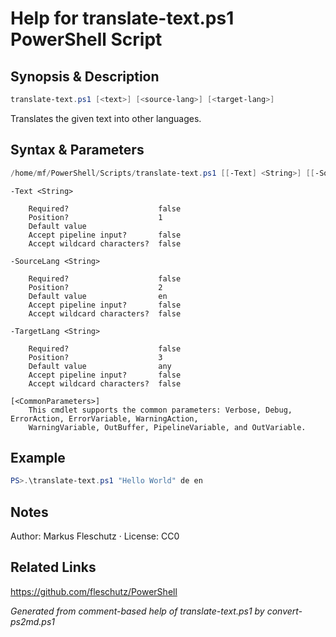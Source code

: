 # Help for translate-text.ps1 PowerShell Script

## Synopsis & Description
```powershell
translate-text.ps1 [<text>] [<source-lang>] [<target-lang>]
```

Translates the given text into other languages.

## Syntax & Parameters
```powershell
/home/mf/PowerShell/Scripts/translate-text.ps1 [[-Text] <String>] [[-SourceLang] <String>] [[-TargetLang] <String>] [<CommonParameters>]
```

```
-Text <String>
    
    Required?                    false
    Position?                    1
    Default value                
    Accept pipeline input?       false
    Accept wildcard characters?  false
```

```
-SourceLang <String>
    
    Required?                    false
    Position?                    2
    Default value                en
    Accept pipeline input?       false
    Accept wildcard characters?  false
```

```
-TargetLang <String>
    
    Required?                    false
    Position?                    3
    Default value                any
    Accept pipeline input?       false
    Accept wildcard characters?  false
```

```
[<CommonParameters>]
    This cmdlet supports the common parameters: Verbose, Debug, ErrorAction, ErrorVariable, WarningAction, 
    WarningVariable, OutBuffer, PipelineVariable, and OutVariable.
```

## Example
```powershell
PS>.\translate-text.ps1 "Hello World" de en
```


## Notes
Author: Markus Fleschutz · License: CC0

## Related Links
https://github.com/fleschutz/PowerShell

*Generated from comment-based help of translate-text.ps1 by convert-ps2md.ps1*
